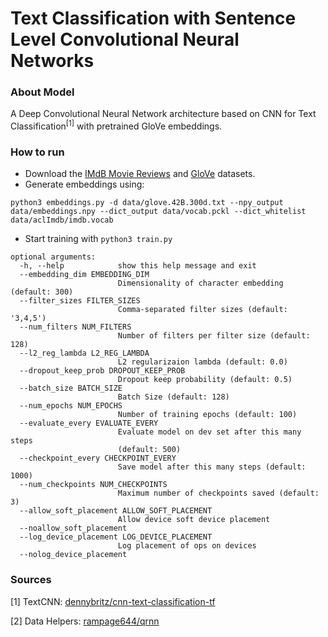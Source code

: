 # Text Classification with Sentence Level Convolutional Neural Networks 

### About Model

A Deep Convolutional Neural Network architecture based on CNN for Text Classification<sup>[1]</sup> with pretrained GloVe embeddings.

### How to run
- Download the [IMdB Movie Reviews](http://ai.stanford.edu/~amaas/data/sentiment/) and [GloVe](https://nlp.stanford.edu/projects/glove/) datasets.
- Generate embeddings using: 

`python3 embeddings.py -d data/glove.42B.300d.txt --npy_output data/embeddings.npy --dict_output data/vocab.pckl --dict_whitelist data/aclImdb/imdb.vocab`

- Start training with `python3 train.py`

```
optional arguments:
  -h, --help            show this help message and exit
  --embedding_dim EMBEDDING_DIM
                        Dimensionality of character embedding (default: 300)
  --filter_sizes FILTER_SIZES
                        Comma-separated filter sizes (default: '3,4,5')
  --num_filters NUM_FILTERS
                        Number of filters per filter size (default: 128)
  --l2_reg_lambda L2_REG_LAMBDA
                        L2 regularizaion lambda (default: 0.0)
  --dropout_keep_prob DROPOUT_KEEP_PROB
                        Dropout keep probability (default: 0.5)
  --batch_size BATCH_SIZE
                        Batch Size (default: 128)
  --num_epochs NUM_EPOCHS
                        Number of training epochs (default: 100)
  --evaluate_every EVALUATE_EVERY
                        Evaluate model on dev set after this many steps
                        (default: 500)
  --checkpoint_every CHECKPOINT_EVERY
                        Save model after this many steps (default: 1000)
  --num_checkpoints NUM_CHECKPOINTS
                        Maximum number of checkpoints saved (default: 3)
  --allow_soft_placement ALLOW_SOFT_PLACEMENT
                        Allow device soft device placement
  --noallow_soft_placement
  --log_device_placement LOG_DEVICE_PLACEMENT
                        Log placement of ops on devices
  --nolog_device_placement
  ```

### Sources

[1]  TextCNN: [dennybritz/cnn-text-classification-tf](https://github.com/dennybritz/cnn-text-classification-tf)

[2]  Data Helpers: [rampage644/qrnn](https://github.com/rampage644/qrnn)

